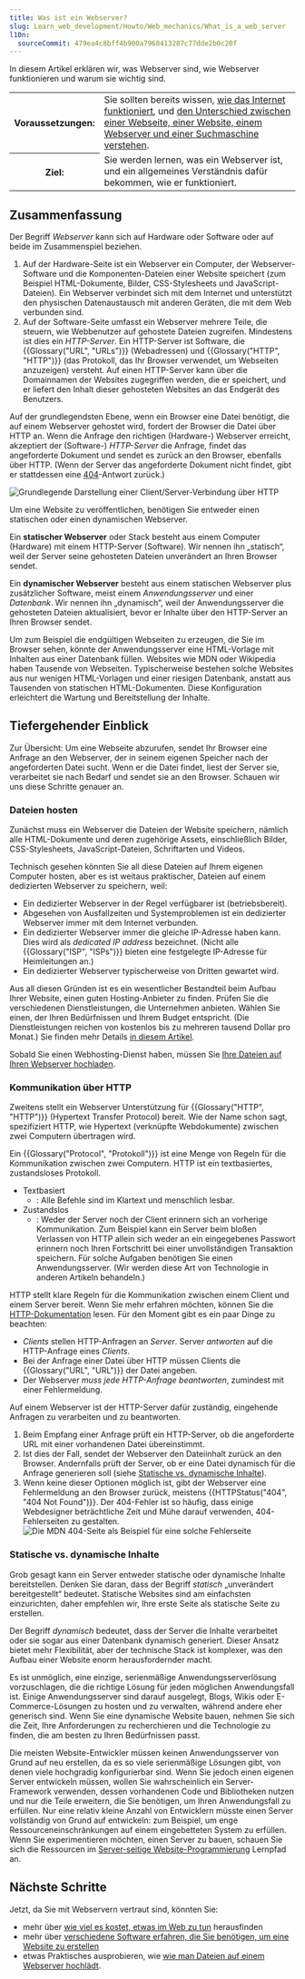 ```yaml
---
title: Was ist ein Webserver?
slug: Learn_web_development/Howto/Web_mechanics/What_is_a_web_server
l10n:
  sourceCommit: 479ea4c8bff4b900a7968413287c77dde2b0c20f
---
```


In diesem Artikel erklären wir, was Webserver sind, wie Webserver funktionieren und warum sie wichtig sind.

<table>
  <tbody>
    <tr>
      <th scope="row">Voraussetzungen:</th>
      <td>
        Sie sollten bereits wissen,
        <a href="/de/docs/Learn_web_development/Howto/Web_mechanics/How_does_the_Internet_work"
          >wie das Internet funktioniert</a
        >, und
        <a
          href="/de/docs/Learn_web_development/Getting_started/Environment_setup/Browsing_the_web"
          >den Unterschied zwischen einer Webseite, einer Website, einem Webserver und einer Suchmaschine verstehen</a
        >.
      </td>
    </tr>
    <tr>
      <th scope="row">Ziel:</th>
      <td>
        Sie werden lernen, was ein Webserver ist, und ein allgemeines Verständnis dafür bekommen, wie er funktioniert.
      </td>
    </tr>
  </tbody>
</table>

## Zusammenfassung

Der Begriff _Webserver_ kann sich auf Hardware oder Software oder auf beide im Zusammenspiel beziehen.

1. Auf der Hardware-Seite ist ein Webserver ein Computer, der Webserver-Software und die Komponenten-Dateien einer Website speichert (zum Beispiel HTML-Dokumente, Bilder, CSS-Stylesheets und JavaScript-Dateien). Ein Webserver verbindet sich mit dem Internet und unterstützt den physischen Datenaustausch mit anderen Geräten, die mit dem Web verbunden sind.
2. Auf der Software-Seite umfasst ein Webserver mehrere Teile, die steuern, wie Webbenutzer auf gehostete Dateien zugreifen. Mindestens ist dies ein _HTTP-Server_. Ein HTTP-Server ist Software, die {{Glossary("URL", "URLs")}} (Webadressen) und {{Glossary("HTTP", "HTTP")}} (das Protokoll, das Ihr Browser verwendet, um Webseiten anzuzeigen) versteht. Auf einen HTTP-Server kann über die Domainnamen der Websites zugegriffen werden, die er speichert, und er liefert den Inhalt dieser gehosteten Websites an das Endgerät des Benutzers.

Auf der grundlegendsten Ebene, wenn ein Browser eine Datei benötigt, die auf einem Webserver gehostet wird, fordert der Browser die Datei über HTTP an. Wenn die Anfrage den richtigen (Hardware-) Webserver erreicht, akzeptiert der (Software-) _HTTP-Server_ die Anfrage, findet das angeforderte Dokument und sendet es zurück an den Browser, ebenfalls über HTTP. (Wenn der Server das angeforderte Dokument nicht findet, gibt er stattdessen eine [404](/de/docs/Web/HTTP/Reference/Status/404)-Antwort zurück.)

![Grundlegende Darstellung einer Client/Server-Verbindung über HTTP](web-server.svg)

Um eine Website zu veröffentlichen, benötigen Sie entweder einen statischen oder einen dynamischen Webserver.

Ein **statischer Webserver** oder Stack besteht aus einem Computer (Hardware) mit einem HTTP-Server (Software). Wir nennen ihn „statisch“, weil der Server seine gehosteten Dateien unverändert an Ihren Browser sendet.

Ein **dynamischer Webserver** besteht aus einem statischen Webserver plus zusätzlicher Software, meist einem _Anwendungsserver_ und einer _Datenbank_. Wir nennen ihn „dynamisch“, weil der Anwendungsserver die gehosteten Dateien aktualisiert, bevor er Inhalte über den HTTP-Server an Ihren Browser sendet.

Um zum Beispiel die endgültigen Webseiten zu erzeugen, die Sie im Browser sehen, könnte der Anwendungsserver eine HTML-Vorlage mit Inhalten aus einer Datenbank füllen. Websites wie MDN oder Wikipedia haben Tausende von Webseiten. Typischerweise bestehen solche Websites aus nur wenigen HTML-Vorlagen und einer riesigen Datenbank, anstatt aus Tausenden von statischen HTML-Dokumenten. Diese Konfiguration erleichtert die Wartung und Bereitstellung der Inhalte.

## Tiefergehender Einblick

Zur Übersicht: Um eine Webseite abzurufen, sendet Ihr Browser eine Anfrage an den Webserver, der in seinem eigenen Speicher nach der angeforderten Datei sucht. Wenn er die Datei findet, liest der Server sie, verarbeitet sie nach Bedarf und sendet sie an den Browser. Schauen wir uns diese Schritte genauer an.

### Dateien hosten

Zunächst muss ein Webserver die Dateien der Website speichern, nämlich alle HTML-Dokumente und deren zugehörige Assets, einschließlich Bilder, CSS-Stylesheets, JavaScript-Dateien, Schriftarten und Videos.

Technisch gesehen könnten Sie all diese Dateien auf Ihrem eigenen Computer hosten, aber es ist weitaus praktischer, Dateien auf einem dedizierten Webserver zu speichern, weil:

- Ein dedizierter Webserver in der Regel verfügbarer ist (betriebsbereit).
- Abgesehen von Ausfallzeiten und Systemproblemen ist ein dedizierter Webserver immer mit dem Internet verbunden.
- Ein dedizierter Webserver immer die gleiche IP-Adresse haben kann. Dies wird als _dedicated IP address_ bezeichnet. (Nicht alle {{Glossary("ISP", "ISPs")}} bieten eine festgelegte IP-Adresse für Heimleitungen an.)
- Ein dedizierter Webserver typischerweise von Dritten gewartet wird.

Aus all diesen Gründen ist es ein wesentlicher Bestandteil beim Aufbau Ihrer Website, einen guten Hosting-Anbieter zu finden. Prüfen Sie die verschiedenen Dienstleistungen, die Unternehmen anbieten. Wählen Sie einen, der Ihren Bedürfnissen und Ihrem Budget entspricht. (Die Dienstleistungen reichen von kostenlos bis zu mehreren tausend Dollar pro Monat.) Sie finden mehr Details [in diesem Artikel](/de/docs/Learn_web_development/Howto/Tools_and_setup/How_much_does_it_cost#hosting).

Sobald Sie einen Webhosting-Dienst haben, müssen Sie [Ihre Dateien auf Ihren Webserver hochladen](/de/docs/Learn_web_development/Howto/Tools_and_setup/Upload_files_to_a_web_server).

### Kommunikation über HTTP

Zweitens stellt ein Webserver Unterstützung für {{Glossary("HTTP", "HTTP")}} (Hypertext Transfer Protocol) bereit. Wie der Name schon sagt, spezifiziert HTTP, wie Hypertext (verknüpfte Webdokumente) zwischen zwei Computern übertragen wird.

Ein {{Glossary("Protocol", "Protokoll")}} ist eine Menge von Regeln für die Kommunikation zwischen zwei Computern. HTTP ist ein textbasiertes, zustandsloses Protokoll.

- Textbasiert
  - : Alle Befehle sind im Klartext und menschlich lesbar.
- Zustandslos
  - : Weder der Server noch der Client erinnern sich an vorherige Kommunikation. Zum Beispiel kann ein Server beim bloßen Verlassen von HTTP allein sich weder an ein eingegebenes Passwort erinnern noch Ihren Fortschritt bei einer unvollständigen Transaktion speichern. Für solche Aufgaben benötigen Sie einen Anwendungsserver. (Wir werden diese Art von Technologie in anderen Artikeln behandeln.)

HTTP stellt klare Regeln für die Kommunikation zwischen einem Client und einem Server bereit.
Wenn Sie mehr erfahren möchten, können Sie die [HTTP-Dokumentation](/de/docs/Web/HTTP) lesen.
Für den Moment gibt es ein paar Dinge zu beachten:

- _Clients_ stellen HTTP-Anfragen an _Server_. Server _antworten_ auf die HTTP-Anfrage eines _Clients_.
- Bei der Anfrage einer Datei über HTTP müssen Clients die {{Glossary("URL", "URL")}} der Datei angeben.
- Der Webserver _muss jede HTTP-Anfrage beantworten_, zumindest mit einer Fehlermeldung.

Auf einem Webserver ist der HTTP-Server dafür zuständig, eingehende Anfragen zu verarbeiten und zu beantworten.

1. Beim Empfang einer Anfrage prüft ein HTTP-Server, ob die angeforderte URL mit einer vorhandenen Datei übereinstimmt.
2. Ist dies der Fall, sendet der Webserver den Dateiinhalt zurück an den Browser. Andernfalls prüft der Server, ob er eine Datei dynamisch für die Anfrage generieren soll (siehe [Statische vs. dynamische Inhalte](#statische_vs._dynamische_inhalte)).
3. Wenn keine dieser Optionen möglich ist, gibt der Webserver eine Fehlermeldung an den Browser zurück, meistens {{HTTPStatus("404", "404 Not Found")}}.
   Der 404-Fehler ist so häufig, dass einige Webdesigner beträchtliche Zeit und Mühe darauf verwenden, 404-Fehlerseiten zu gestalten.
   ![Die MDN 404-Seite als Beispiel für eine solche Fehlerseite](mdn-404.jpg)

### Statische vs. dynamische Inhalte

Grob gesagt kann ein Server entweder statische oder dynamische Inhalte bereitstellen. Denken Sie daran, dass der Begriff _statisch_ „unverändert bereitgestellt“ bedeutet. Statische Websites sind am einfachsten einzurichten, daher empfehlen wir, Ihre erste Seite als statische Seite zu erstellen.

Der Begriff _dynamisch_ bedeutet, dass der Server die Inhalte verarbeitet oder sie sogar aus einer Datenbank dynamisch generiert. Dieser Ansatz bietet mehr Flexibilität, aber der technische Stack ist komplexer, was den Aufbau einer Website enorm herausfordernder macht.

Es ist unmöglich, eine einzige, serienmäßige Anwendungsserverlösung vorzuschlagen, die die richtige Lösung für jeden möglichen Anwendungsfall ist. Einige Anwendungsserver sind darauf ausgelegt, Blogs, Wikis oder E-Commerce-Lösungen zu hosten und zu verwalten, während andere eher generisch sind. Wenn Sie eine dynamische Website bauen, nehmen Sie sich die Zeit, Ihre Anforderungen zu recherchieren und die Technologie zu finden, die am besten zu Ihren Bedürfnissen passt.

Die meisten Website-Entwickler müssen keinen Anwendungsserver von Grund auf neu erstellen, da es so viele serienmäßige Lösungen gibt, von denen viele hochgradig konfigurierbar sind.
Wenn Sie jedoch einen eigenen Server entwickeln müssen, wollen Sie wahrscheinlich ein Server-Framework verwenden, dessen vorhandenen Code und Bibliotheken nutzen und nur die Teile erweitern, die Sie benötigen, um Ihren Anwendungsfall zu erfüllen.
Nur eine relativ kleine Anzahl von Entwicklern müsste einen Server vollständig von Grund auf entwickeln: zum Beispiel, um enge Ressourceneinschränkungen auf einem eingebetteten System zu erfüllen.
Wenn Sie experimentieren möchten, einen Server zu bauen, schauen Sie sich die Ressourcen im [Server-seitige Website-Programmierung](/de/docs/Learn_web_development/Extensions/Server-side) Lernpfad an.

## Nächste Schritte

Jetzt, da Sie mit Webservern vertraut sind, könnten Sie:

- mehr über [wie viel es kostet, etwas im Web zu tun](/de/docs/Learn_web_development/Howto/Tools_and_setup/How_much_does_it_cost) herausfinden
- mehr über [verschiedene Software erfahren, die Sie benötigen, um eine Website zu erstellen](/de/docs/Learn_web_development/Howto/Tools_and_setup/What_software_do_I_need)
- etwas Praktisches ausprobieren, wie [wie man Dateien auf einem Webserver hochlädt](/de/docs/Learn_web_development/Howto/Tools_and_setup/Upload_files_to_a_web_server).
